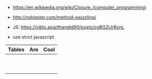 
- https://en.wikipedia.org/wiki/Closure_(computer_programming)
- http://nshipster.com/method-swizzling/

- JS: https://viblo.asia/thangtd90/posts/ogBG2lJrRxnL
- use strict javascript


| Tables                       |      Are                          |  Cool                     |
|------------------------------|-----------------------------------|---------------------------|
|                              |                                   |                           |
|                              |                                   |                           |
|                              |                                   |                           |
|                              |                                   |                           |
|                              |                                   |                           |
|                              |                                   |                           |
|                              |                                   |                           |
|                              |                                   |                           |
|                              |                                   |                           |
|                              |                                   |                           |
